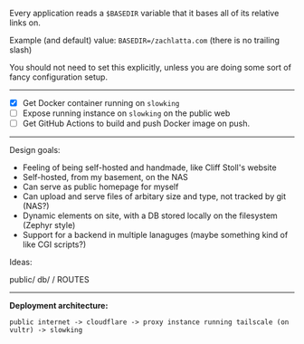 Every application reads a `$BASEDIR` variable that it bases all of its relative links on.

Example (and default) value: `BASEDIR=/zachlatta.com` (there is no trailing slash)

You should not need to set this explicitly, unless you are doing some sort of fancy configuration setup.

---

- [X] Get Docker container running on `slowking`
- [ ] Expose running instance on `slowking` on the public web
- [ ] Get GitHub Actions to build and push Docker image on push.

---

Design goals:

- Feeling of being self-hosted and handmade, like Cliff Stoll's website
- Self-hosted, from my basement, on the NAS
- Can serve as public homepage for myself
- Can upload and serve files of arbitary size and type, not tracked by git (NAS?)
- Dynamic elements on site, with a DB stored locally on the filesystem (Zephyr style)
- Support for a backend in multiple lanaguges (maybe something kind of like CGI scripts?)

Ideas:

public/<files in repo alongside files on NAS>
db/
/<app folders>
ROUTES<mapping and runtimes specified>

---

**Deployment architecture:**

```
public internet -> cloudflare -> proxy instance running tailscale (on vultr) -> slowking
```